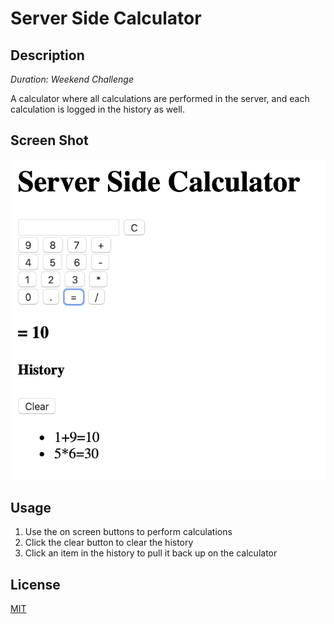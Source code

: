# Server Side Calculator

## Description

_Duration:_ _Weekend_ _Challenge_

A calculator where all calculations are performed in the server, and each calculation is logged in the history as well.

## Screen Shot

![coles-calc](images/colesApp.png)

## Usage

1. Use the on screen buttons to perform calculations
2. Click the clear button to clear the history
3. Click an item in the history to pull it back up on the calculator

## License

[MIT](LICENSE.txt)

